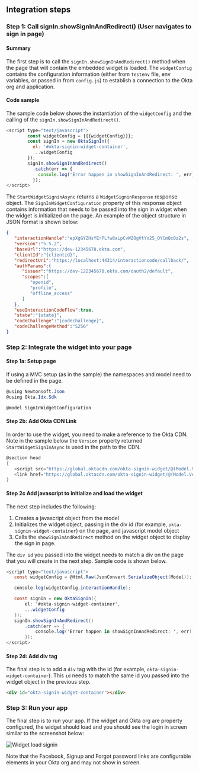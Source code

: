 ## Integration steps

### Step 1: Call signIn.showSignInAndRedirect() (User navigates to sign in page)

#### Summary

The first step is to call the `signIn.showSignInAndRedirect()` method when
the page that will contain the embedded widget is loaded.  The `widgetConfig`
contains the configuration information (either from `testenv` file, env variables,
or passed in from `config.js`) to establish a connection to the Okta org and application.

#### Code sample

The sample code below shows the instantiation of the
`widgetConfig` and the calling of the `signIn.showSignInAndRedirect()`.

```JavaScript
<script type="text/javascript">
        const widgetConfig = {{{widgetConfig}}};
        const signIn = new OktaSignIn({
          el: '#okta-signin-widget-container',
          ...widgetConfig
        });
        signIn.showSignInAndRedirect()
          .catch(err => {
            console.log('Error happen in showSignInAndRedirect: ', err);
          });
</script>
```

The `StartWidgetSigninAsync` returns a `WidgetSigninResponse` response
object. The `SignInWidgetConfiguration`  property of this response object
contains information that needs to be passed into the sign in widget when
the widget is initialized on the page. An example of the object structure
in JSON format is shown below:

```json
{
   "interactionHandle":"epXgGYZHsYErPLfw8aLpCvWZOgVtYx25_OYCmQc0z2s",
   "version":"5.5.2",
   "baseUrl":"https://dev-12345678.okta.com",
   "clientId":"{clientid}",
   "redirectUri":"https://localhost:44314/interactioncode/callback/",
   "authParams":{
      "issuer":"https://dev-122345678.okta.com/oauth2/default",
      "scopes":[
         "openid",
         "profile",
         "offline_access"
      ]
   },
   "useInteractionCodeFlow":true,
   "state":"{state}",
   "codeChallenge":"{codechallenge}",
   "codeChallengeMethod":"S256"
}
```

### Step 2: Integrate the widget into your page

#### Step 1a:  Setup page

If using a MVC setup (as in the sample) the namespaces and
model need to be defined in the page.

```csharp
@using Newtonsoft.Json
@using Okta.Idx.Sdk

@model SignInWidgetConfiguration
```

#### Step 2b: Add Okta CDN Link

In order to use the widget, you need to make a reference to the
Okta CDN. Note in the sample below the `Version` property returned
`StartWidgetSignInAsync` is used in the path to the CDN.

```csharp
@section head
{
   <script src="https://global.oktacdn.com/okta-signin-widget/@(Model.Version)/js/okta-sign-in.min.js" type="text/javascript"></script>
   <link href="https://global.oktacdn.com/okta-signin-widget/@(Model.Version)/css/okta-sign-in.min.css" type="text/css" rel="stylesheet" />
}
```

#### Step 2c Add javascript to initialize and load the widget

The next step includes the following:

1. Creates a javascript object from the model
1. Initializes the widget object, passing in the div id
   (for example, `okta-signin-widget-container`) on the page, and
   javascript model object
1. Calls the `showSignInAndRedirect` method on the widget object
    to display the sign in page.

The `div id` you passed into the widget needs to match a div on the page that
you will create in the next step. Sample code is shown below.

```csharp
<script type="text/javascript">
   const widgetConfig = @Html.Raw(JsonConvert.SerializeObject(Model));

   console.log(widgetConfig.interactionHandle);

   const signIn = new OktaSignIn({
       el: '#okta-signin-widget-container',
       ...widgetConfig
   });
   signIn.showSignInAndRedirect()
       .catch(err => {
           console.log('Error happen in showSignInAndRedirect: ', err);
       });
</script>
```

#### Step 2d: Add div tag

The final step is to add a `div` tag with the id
(for example, `okta-signin-widget-container`). This `id` needs to match the
same id you passed into the widget object in the previous step.

```html
<div id="okta-signin-widget-container"></div>
```

### Step 3: Run your app

The final step is to run your app. If the widget and Okta org are property
configured, the widget should load and you should see the login in screen
similar to the screenshot below:

<div class="common-image-format">

![Widget load signin](/img/oie-embedded-sdk/oie-embedded-widget-use-case-load-screen-signin.png
 "Widget load signin")

</div>

Note that the Facebook, Signup and Forgot password links are configurable elements in your
Okta org and may not show in screen.
